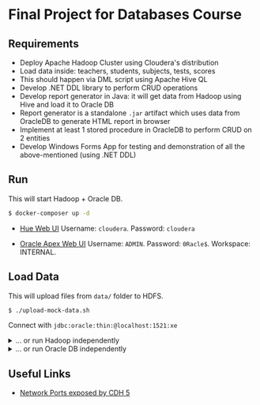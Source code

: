 # Final Project for Databases Course

## Requirements

* Deploy Apache Hadoop Cluster using Cloudera's distribution
* Load data inside: teachers, students, subjects, tests, scores
* This should happen via DML script using Apache Hive QL
* Develop .NET DDL library to perform CRUD operations
* Develop report generator in Java: it will get data from Hadoop using Hive and load it to Oracle DB
* Report generator is a standalone `.jar` artifact which uses data from OracleDB to generate HTML report in browser
* Implement at least 1 stored procedure in OracleDB to perform CRUD on 2 entities
* Develop Windows Forms App for testing and demonstration of all the above-mentioned (using .NET DDL)

## Run

This will start Hadoop + Oracle DB.

```sh
$ docker-composer up -d
```

* [Hue Web UI](http://localhost:8888/) Username: `cloudera`. Password: `cloudera`

* [Oracle Apex Web UI](http://localhost:8080/apex) Username: `ADMIN`. Password: `0Racle$`. Workspace: INTERNAL.

## Load Data

This will upload files from `data/` folder to HDFS.

```sh
$ ./upload-mock-data.sh
```

Connect with `jdbc:oracle:thin:@localhost:1521:xe`

<details>
 <summary>... or run Hadoop independently</summary>

    $ docker run \
        --hostname=quickstart.cloudera \
        --privileged=true -it \
        -p 8888:8888 \
        -p 10000:10000 \
        -p 9083:9083 \
        cloudera/quickstart \
        /usr/bin/docker-quickstart

</details>

<details>
 <summary>... or run Oracle DB independently</summary>

    $ docker run -d \
        -p 8080:8080 \
        -p 1521:1521 \
        -v `pwd`/oracle:/u01/app/oracle \
        sath89/oracle-12c

</details>


## Useful Links

* [Network Ports exposed by CDH 5](https://www.cloudera.com/documentation/enterprise/5-2-x/topics/cdh_ig_ports_cdh5.html)
